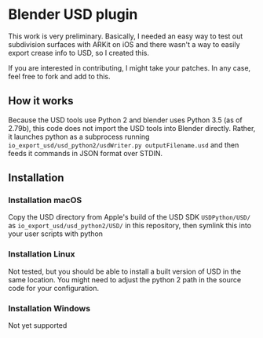 # Blender USD plugin

This work is very preliminary. Basically, I needed an easy way to test out subdivision surfaces with ARKit on iOS and there wasn't a way to easily export crease info to USD, so I created this.

If you are interested in contributing, I might take your patches. In any case, feel free to fork and add to this.

## How it works

Because the USD tools use Python 2 and blender uses Python 3.5 (as of 2.79b), this code does not import the USD tools into Blender directly. Rather, it launches python as a subprocess running `io_export_usd/usd_python2/usdWriter.py outputFilename.usd` and then feeds it commands in JSON format over STDIN.

## Installation

### Installation macOS

Copy the USD directory from Apple's build of the USD SDK `USDPython/USD/` as `io_export_usd/usd_python2/USD/` in this repository, then symlink this into your user scripts with python

### Installation Linux

Not tested, but you should be able to install a built version of USD in the same location. You might need to adjust the python 2 path in the source code for your configuration.

### Installation Windows

Not yet supported
